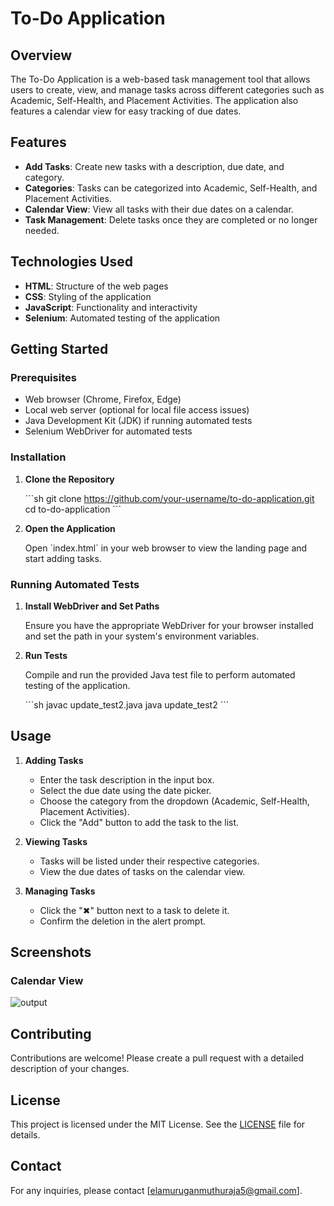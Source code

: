 # To-Do Application

## Overview

The To-Do Application is a web-based task management tool that allows users to create, view, and manage tasks across different categories such as Academic, Self-Health, and Placement Activities. The application also features a calendar view for easy tracking of due dates.

## Features

- **Add Tasks**: Create new tasks with a description, due date, and category.
- **Categories**: Tasks can be categorized into Academic, Self-Health, and Placement Activities.
- **Calendar View**: View all tasks with their due dates on a calendar.
- **Task Management**: Delete tasks once they are completed or no longer needed.

## Technologies Used

- **HTML**: Structure of the web pages
- **CSS**: Styling of the application
- **JavaScript**: Functionality and interactivity
- **Selenium**: Automated testing of the application

## Getting Started

### Prerequisites

- Web browser (Chrome, Firefox, Edge)
- Local web server (optional for local file access issues)
- Java Development Kit (JDK) if running automated tests
- Selenium WebDriver for automated tests

### Installation

1. **Clone the Repository**

   \`\`\`sh
   git clone https://github.com/your-username/to-do-application.git
   cd to-do-application
   \`\`\`

2. **Open the Application**

   Open \`index.html\` in your web browser to view the landing page and start adding tasks.

### Running Automated Tests

1. **Install WebDriver and Set Paths**

   Ensure you have the appropriate WebDriver for your browser installed and set the path in your system's environment variables.

2. **Run Tests**

   Compile and run the provided Java test file to perform automated testing of the application.

   \`\`\`sh
   javac update_test2.java
   java update_test2
   \`\`\`

## Usage

1. **Adding Tasks**

   - Enter the task description in the input box.
   - Select the due date using the date picker.
   - Choose the category from the dropdown (Academic, Self-Health, Placement Activities).
   - Click the \"Add\" button to add the task to the list.

2. **Viewing Tasks**

   - Tasks will be listed under their respective categories.
   - View the due dates of tasks on the calendar view.

3. **Managing Tasks**

   - Click the \"✖\" button next to a task to delete it.
   - Confirm the deletion in the alert prompt.

## Screenshots
### Calendar View
![output](screenshots/calendar_view.png)

## Contributing

Contributions are welcome! Please create a pull request with a detailed description of your changes.

## License

This project is licensed under the MIT License. See the [LICENSE](LICENSE) file for details.

## Contact

For any inquiries, please contact [elamuruganmuthuraja5@gmail.com].


